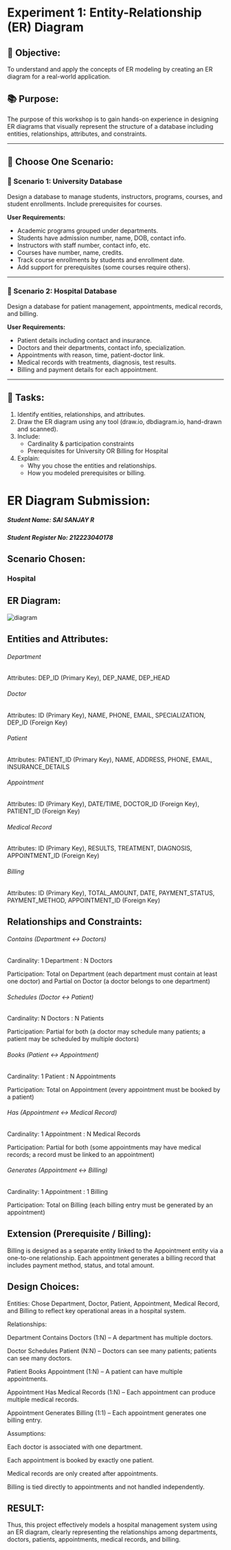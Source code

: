 # Experiment 1: Entity-Relationship (ER) Diagram

## 🎯 Objective:
To understand and apply the concepts of ER modeling by creating an ER diagram for a real-world application.

## 📚 Purpose:
The purpose of this workshop is to gain hands-on experience in designing ER diagrams that visually represent the structure of a database including entities, relationships, attributes, and constraints.

---

## 🧪 Choose One Scenario:

### 🔹 Scenario 1: University Database
Design a database to manage students, instructors, programs, courses, and student enrollments. Include prerequisites for courses.

**User Requirements:**
- Academic programs grouped under departments.
- Students have admission number, name, DOB, contact info.
- Instructors with staff number, contact info, etc.
- Courses have number, name, credits.
- Track course enrollments by students and enrollment date.
- Add support for prerequisites (some courses require others).

---

### 🔹 Scenario 2: Hospital Database
Design a database for patient management, appointments, medical records, and billing.

**User Requirements:**
- Patient details including contact and insurance.
- Doctors and their departments, contact info, specialization.
- Appointments with reason, time, patient-doctor link.
- Medical records with treatments, diagnosis, test results.
- Billing and payment details for each appointment.

---

## 📝 Tasks:
1. Identify entities, relationships, and attributes.
2. Draw the ER diagram using any tool (draw.io, dbdiagram.io, hand-drawn and scanned).
3. Include:
   - Cardinality & participation constraints
   - Prerequisites for University OR Billing for Hospital
4. Explain:
   - Why you chose the entities and relationships.
   - How you modeled prerequisites or billing.

# ER Diagram Submission:

##### Student Name: SAI SANJAY R

##### Student Register No: 212223040178

## Scenario Chosen:

### Hospital 

## ER Diagram:

![diagram](https://github.com/user-attachments/assets/d0accfa2-65c2-4d04-b353-5c37fc318969)

## Entities and Attributes:

###### Department

Attributes: DEP_ID (Primary Key), DEP_NAME, DEP_HEAD

###### Doctor

Attributes: ID (Primary Key), NAME, PHONE, EMAIL, SPECIALIZATION, DEP_ID (Foreign Key)

###### Patient

Attributes: PATIENT_ID (Primary Key), NAME, ADDRESS, PHONE, EMAIL, INSURANCE_DETAILS

###### Appointment

Attributes: ID (Primary Key), DATE/TIME, DOCTOR_ID (Foreign Key), PATIENT_ID (Foreign Key)

###### Medical Record

Attributes: ID (Primary Key), RESULTS, TREATMENT, DIAGNOSIS, APPOINTMENT_ID (Foreign Key)

###### Billing

Attributes: ID (Primary Key), TOTAL_AMOUNT, DATE, PAYMENT_STATUS, PAYMENT_METHOD, APPOINTMENT_ID (Foreign Key)
 

## Relationships and Constraints:

###### Contains (Department ↔ Doctors)

Cardinality: 1 Department : N Doctors

Participation: Total on Department (each department must contain at least one doctor) and Partial on Doctor (a doctor belongs to one department)

###### Schedules (Doctor ↔ Patient)

Cardinality: N Doctors : N Patients

Participation: Partial for both (a doctor may schedule many patients; a patient may be scheduled by multiple doctors)

###### Books (Patient ↔ Appointment)

Cardinality: 1 Patient : N Appointments

Participation: Total on Appointment (every appointment must be booked by a patient)

###### Has (Appointment ↔ Medical Record)

Cardinality: 1 Appointment : N Medical Records

Participation: Partial for both (some appointments may have medical records; a record must be linked to an appointment)

###### Generates (Appointment ↔ Billing)

Cardinality: 1 Appointment : 1 Billing

Participation: Total on Billing (each billing entry must be generated by an appointment)

## Extension (Prerequisite / Billing):

Billing is designed as a separate entity linked to the Appointment entity via a one-to-one relationship. Each appointment generates a billing record that includes payment method, status, and total amount.

## Design Choices:

Entities: Chose Department, Doctor, Patient, Appointment, Medical Record, and Billing to reflect key operational areas in a hospital system.

Relationships:

Department Contains Doctors (1:N) – A department has multiple doctors.

Doctor Schedules Patient (N:N) – Doctors can see many patients; patients can see many doctors.

Patient Books Appointment (1:N) – A patient can have multiple appointments.

Appointment Has Medical Records (1:N) – Each appointment can produce multiple medical records.

Appointment Generates Billing (1:1) – Each appointment generates one billing entry.

Assumptions:

Each doctor is associated with one department.

Each appointment is booked by exactly one patient.

Medical records are only created after appointments.

Billing is tied directly to appointments and not handled independently.

## RESULT:

Thus, this project effectively models a hospital management system using an ER diagram, clearly representing the relationships among departments, doctors, patients, appointments, medical records, and billing.
